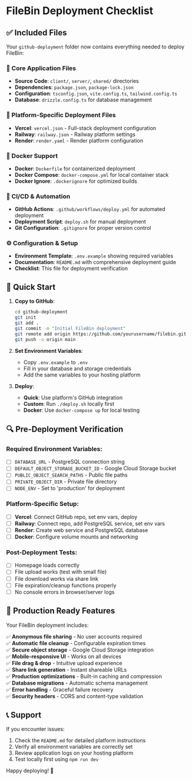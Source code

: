 # FileBin Deployment Checklist

## ✅ Included Files

Your `github-deployment` folder now contains everything needed to deploy FileBin:

### 📁 Core Application Files
- **Source Code**: `client/`, `server/`, `shared/` directories
- **Dependencies**: `package.json`, `package-lock.json`
- **Configuration**: `tsconfig.json`, `vite.config.ts`, `tailwind.config.ts`
- **Database**: `drizzle.config.ts` for database management

### 🚀 Platform-Specific Deployment Files
- **Vercel**: `vercel.json` - Full-stack deployment configuration
- **Railway**: `railway.json` - Railway platform settings
- **Render**: `render.yaml` - Render platform configuration

### 🐳 Docker Support
- **Docker**: `Dockerfile` for containerized deployment
- **Docker Compose**: `docker-compose.yml` for local container stack
- **Docker Ignore**: `.dockerignore` for optimized builds

### 🔄 CI/CD & Automation
- **GitHub Actions**: `.github/workflows/deploy.yml` for automated deployment
- **Deployment Script**: `deploy.sh` for manual deployment
- **Git Configuration**: `.gitignore` for proper version control

### ⚙️ Configuration & Setup
- **Environment Template**: `.env.example` showing required variables
- **Documentation**: `README.md` with comprehensive deployment guide
- **Checklist**: This file for deployment verification

## 🎯 Quick Start

1. **Copy to GitHub**:
   ```bash
   cd github-deployment
   git init
   git add .
   git commit -m "Initial FileBin deployment"
   git remote add origin https://github.com/yourusername/filebin.git
   git push -u origin main
   ```

2. **Set Environment Variables**:
   - Copy `.env.example` to `.env`
   - Fill in your database and storage credentials
   - Add the same variables to your hosting platform

3. **Deploy**:
   - **Quick**: Use platform's GitHub integration
   - **Custom**: Run `./deploy.sh` locally first
   - **Docker**: Use `docker-compose up` for local testing

## 🔍 Pre-Deployment Verification

### Required Environment Variables:
- [ ] `DATABASE_URL` - PostgreSQL connection string
- [ ] `DEFAULT_OBJECT_STORAGE_BUCKET_ID` - Google Cloud Storage bucket
- [ ] `PUBLIC_OBJECT_SEARCH_PATHS` - Public file paths
- [ ] `PRIVATE_OBJECT_DIR` - Private file directory
- [ ] `NODE_ENV` - Set to 'production' for deployment

### Platform-Specific Setup:
- [ ] **Vercel**: Connect GitHub repo, set env vars, deploy
- [ ] **Railway**: Connect repo, add PostgreSQL service, set env vars
- [ ] **Render**: Create web service and PostgreSQL database
- [ ] **Docker**: Configure volume mounts and networking

### Post-Deployment Tests:
- [ ] Homepage loads correctly
- [ ] File upload works (test with small file)
- [ ] File download works via share link
- [ ] File expiration/cleanup functions properly
- [ ] No console errors in browser/server logs

## 🌟 Production Ready Features

Your FileBin deployment includes:

✅ **Anonymous file sharing** - No user accounts required  
✅ **Automatic file cleanup** - Configurable expiration times  
✅ **Secure object storage** - Google Cloud Storage integration  
✅ **Mobile-responsive UI** - Works on all devices  
✅ **File drag & drop** - Intuitive upload experience  
✅ **Share link generation** - Instant shareable URLs  
✅ **Production optimizations** - Built-in caching and compression  
✅ **Database migrations** - Automatic schema management  
✅ **Error handling** - Graceful failure recovery  
✅ **Security headers** - CORS and content-type validation  

## 📞 Support

If you encounter issues:
1. Check the `README.md` for detailed platform instructions
2. Verify all environment variables are correctly set
3. Review application logs on your hosting platform
4. Test locally first using `npm run dev`

Happy deploying! 🚀